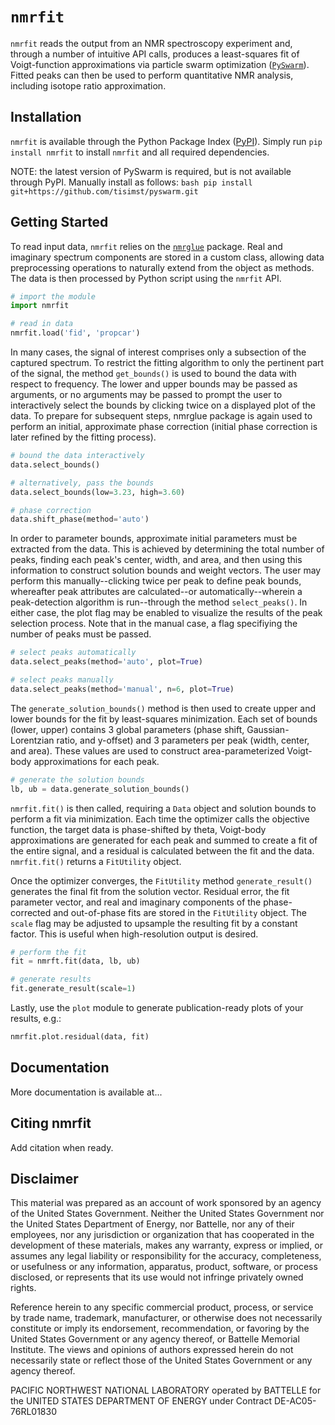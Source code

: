 ``nmrfit``
==========
``nmrfit`` reads the output from an NMR spectroscopy experiment and, through a number of intuitive API calls, produces a least-squares fit of  Voigt-function approximations via particle swarm optimization ([``PySwarm``](https://github.com/tisimst/pyswarm)). Fitted peaks can then be used to perform quantitative NMR analysis, including isotope ratio approximation.

Installation
------------
``nmrfit`` is available through the Python Package Index ([PyPI](https://pypi.python.org/pypi)).  Simply run ``pip install nmrfit`` to install ``nmrfit`` and all required dependencies.

NOTE: the latest version of PySwarm is required, but is not available through PyPI.  Manually install as follows:
``bash
pip install git+https://github.com/tisimst/pyswarm.git
`` 

Getting Started
---------------
To read input data, ``nmrfit`` relies on the [``nmrglue``](https://www.nmrglue.com/ "nmrglue homepage") package.  Real and imaginary spectrum components are stored in a custom class, allowing data preprocessing operations to naturally extend from the object as methods.  The data is then processed by Python script using the ``nmrfit`` API.

```python
# import the module
import nmrfit

# read in data
nmrfit.load('fid', 'propcar')
```
In many cases, the signal of interest comprises only a subsection of the captured spectrum.  To restrict the fitting algorithm to only the pertinent part of the signal, the method ``get_bounds()`` is used to bound the data with respect to frequency.  The lower and upper bounds may be passed as arguments, or no arguments may be passed to prompt the user to interactively select the bounds by clicking twice on a displayed plot of the data.  To prepare for subsequent steps, nmrglue package is again used to perform an initial, approximate phase correction (initial phase correction is later refined by the fitting process).

```python
# bound the data interactively
data.select_bounds()

# alternatively, pass the bounds
data.select_bounds(low=3.23, high=3.60)

# phase correction
data.shift_phase(method='auto')
```

In order to parameter bounds, approximate initial parameters must be extracted from the data.  This is achieved by determining the total number of peaks, finding each peak's center, width, and area, and then using this information to construct solution bounds and weight vectors.  The user may perform this manually--clicking twice per peak to define peak bounds, whereafter peak attributes are calculated--or automatically--wherein a peak-detection algorithm is run--through the method ``select_peaks()``.  In either case, the plot flag may be enabled to visualize the results of the peak selection process.  Note that in the manual case, a flag specifiying the number of peaks must be passed.

```python
# select peaks automatically
data.select_peaks(method='auto', plot=True)

# select peaks manually
data.select_peaks(method='manual', n=6, plot=True)
```

The ``generate_solution_bounds()`` method is then used to create upper and lower bounds for the fit by least-squares minimization.  Each set of bounds (lower, upper) contains 3 global parameters (phase shift, Gaussian-Lorentzian ratio, and y-offset) and 3 parameters per peak (width, center, and area).  These values are used to construct area-parameterized Voigt-body approximations for each peak.  

```python
# generate the solution bounds
lb, ub = data.generate_solution_bounds()
```

``nmrfit.fit()``  is then called, requiring a ``Data`` object and solution bounds to perform a fit via minimization.  Each time the optimizer calls the objective function, the target data is phase-shifted by theta, Voigt-body approximations are generated for each peak and summed to create a fit of the entire signal, and a residual is calculated between the fit and the data.  ``nmrfit.fit()`` returns a ``FitUtility`` object.

Once the optimizer converges, the ``FitUtility`` method ``generate_result()`` generates the final fit from the solution vector. Residual error, the fit parameter vector, and real and imaginary components of the phase-corrected and out-of-phase fits are stored in the ``FitUtility`` object.  The ``scale`` flag may be adjusted to upsample the resulting fit by a constant factor.  This is useful when high-resolution output is desired.

```python
# perform the fit
fit = nmrft.fit(data, lb, ub)

# generate results
fit.generate_result(scale=1)
```

Lastly, use the ``plot`` module to generate publication-ready plots of your results, e.g.:

```python
nmrfit.plot.residual(data, fit)
```

Documentation
-------------
More documentation is available at...

Citing nmrfit
-------------
Add citation when ready.

Disclaimer
----------
This material was prepared as an account of work sponsored by an agency of the United States Government. Neither the United States Government nor the United States Department of Energy, nor Battelle, nor any of their employees, nor any jurisdiction or organization that has cooperated in the development of these materials, makes any warranty, express or implied, or assumes any legal liability or responsibility for the accuracy, completeness, or usefulness or any information, apparatus, product, software, or process disclosed, or represents that its use would not infringe privately owned rights.

Reference herein to any specific commercial product, process, or service by trade name, trademark, manufacturer, or otherwise does not necessarily constitute or imply its endorsement, recommendation, or favoring by the United States Government or any agency thereof, or Battelle Memorial Institute. The views and opinions of authors expressed herein do not necessarily state or reflect those of the United States Government or any agency thereof.

PACIFIC NORTHWEST NATIONAL LABORATORY operated by BATTELLE for the UNITED STATES DEPARTMENT OF ENERGY under Contract DE-AC05-76RL01830
